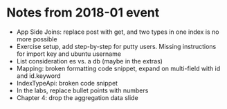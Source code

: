 # Notes from 2018-01 event

* App Side Joins: replace post with get, and two types in one index is no more possible
* Exercise setup, add step-by-step for putty users. Missing instructions for import key and ubuntu username
* List consideration es vs. a db (maybe in the extras)
* Mapping: broken formatting code snippet, expand on multi-field with id and id.keyword
* IndexTypeApi: broken code snippet
* In the labs, replace bullet points with numbers
* Chapter 4: drop the aggregation data slide
